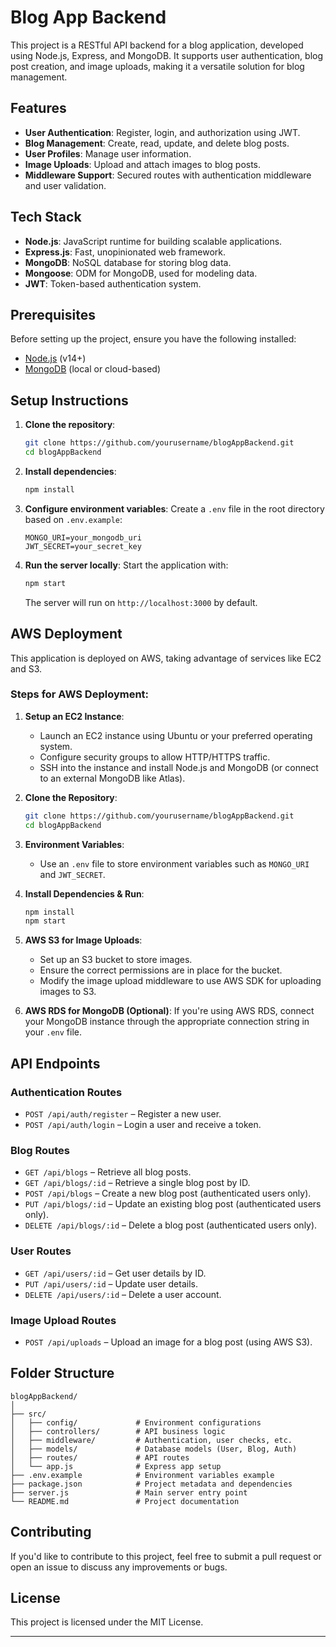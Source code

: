 # Blog App Backend

This project is a RESTful API backend for a blog application, developed using Node.js, Express, and MongoDB. It supports user authentication, blog post creation, and image uploads, making it a versatile solution for blog management.

## Features

- **User Authentication**: Register, login, and authorization using JWT.
- **Blog Management**: Create, read, update, and delete blog posts.
- **User Profiles**: Manage user information.
- **Image Uploads**: Upload and attach images to blog posts.
- **Middleware Support**: Secured routes with authentication middleware and user validation.

## Tech Stack

- **Node.js**: JavaScript runtime for building scalable applications.
- **Express.js**: Fast, unopinionated web framework.
- **MongoDB**: NoSQL database for storing blog data.
- **Mongoose**: ODM for MongoDB, used for modeling data.
- **JWT**: Token-based authentication system.

## Prerequisites

Before setting up the project, ensure you have the following installed:

- [Node.js](https://nodejs.org/) (v14+)
- [MongoDB](https://www.mongodb.com/) (local or cloud-based)

## Setup Instructions

1. **Clone the repository**:
   ```bash
   git clone https://github.com/yourusername/blogAppBackend.git
   cd blogAppBackend
   ```

2. **Install dependencies**:
   ```bash
   npm install
   ```

3. **Configure environment variables**:
   Create a `.env` file in the root directory based on `.env.example`:
   ```
   MONGO_URI=your_mongodb_uri
   JWT_SECRET=your_secret_key
   ```

4. **Run the server locally**:
   Start the application with:
   ```bash
   npm start
   ```

   The server will run on `http://localhost:3000` by default.

## AWS Deployment

This application is deployed on AWS, taking advantage of services like EC2 and S3.

### Steps for AWS Deployment:

1. **Setup an EC2 Instance**:
   - Launch an EC2 instance using Ubuntu or your preferred operating system.
   - Configure security groups to allow HTTP/HTTPS traffic.
   - SSH into the instance and install Node.js and MongoDB (or connect to an external MongoDB like Atlas).

2. **Clone the Repository**:
   ```bash
   git clone https://github.com/yourusername/blogAppBackend.git
   cd blogAppBackend
   ```

3. **Environment Variables**:
   - Use an `.env` file to store environment variables such as `MONGO_URI` and `JWT_SECRET`.

4. **Install Dependencies & Run**:
   ```bash
   npm install
   npm start
   ```

5. **AWS S3 for Image Uploads**:
   - Set up an S3 bucket to store images.
   - Ensure the correct permissions are in place for the bucket.
   - Modify the image upload middleware to use AWS SDK for uploading images to S3.

6. **AWS RDS for MongoDB (Optional)**:
   If you're using AWS RDS, connect your MongoDB instance through the appropriate connection string in your `.env` file.

## API Endpoints

### Authentication Routes

- `POST /api/auth/register` – Register a new user.
- `POST /api/auth/login` – Login a user and receive a token.

### Blog Routes

- `GET /api/blogs` – Retrieve all blog posts.
- `GET /api/blogs/:id` – Retrieve a single blog post by ID.
- `POST /api/blogs` – Create a new blog post (authenticated users only).
- `PUT /api/blogs/:id` – Update an existing blog post (authenticated users only).
- `DELETE /api/blogs/:id` – Delete a blog post (authenticated users only).

### User Routes

- `GET /api/users/:id` – Get user details by ID.
- `PUT /api/users/:id` – Update user details.
- `DELETE /api/users/:id` – Delete a user account.

### Image Upload Routes

- `POST /api/uploads` – Upload an image for a blog post (using AWS S3).

## Folder Structure

```
blogAppBackend/
│
├── src/
│   ├── config/             # Environment configurations
│   ├── controllers/        # API business logic
│   ├── middleware/         # Authentication, user checks, etc.
│   ├── models/             # Database models (User, Blog, Auth)
│   ├── routes/             # API routes
│   └── app.js              # Express app setup
├── .env.example            # Environment variables example
├── package.json            # Project metadata and dependencies
├── server.js               # Main server entry point
└── README.md               # Project documentation
```

## Contributing

If you'd like to contribute to this project, feel free to submit a pull request or open an issue to discuss any improvements or bugs.

## License

This project is licensed under the MIT License.

---

